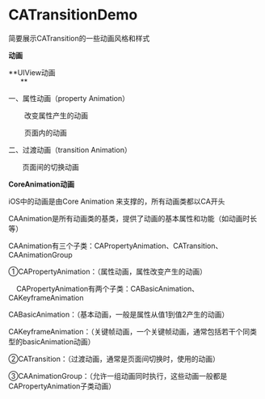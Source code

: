 # CATransitionDemo
 简要展示CATransition的一些动画风格和样式

**动画**

**UIView动画                                                                                                              **

一、属性动画（property Animation）

        改变属性产生的动画

        页面内的动画

二、过渡动画（transition Animation）

       页面间的切换动画

**CoreAnimation动画**

iOS中的动画是由Core Animation 来支撑的，所有动画类都以CA开头

CAAnimation是所有动画类的基类，提供了动画的基本属性和功能（如动画时长等）

CAAnimation有三个子类：CAPropertyAnimation、CATransition、CAAnimationGroup

①CAPropertyAnimation：（属性动画，属性改变产生的动画）

    CAPropertyAnimation有两个子类：CABasicAnimation、   CAKeyframeAnimation

CABasicAnimation：（基本动画，一般是属性从值1到值2产生的动画）

CAKeyframeAnimation：（关键帧动画，一个关键帧动画，通常包括若干个同类型的basicAnimation动画）

②CATransition：（过渡动画，通常是页面间切换时，使用的动画）

③CAAnimationGroup：（允许一组动画同时执行，这些动画一般都是CAPropertyAnimation子类动画）